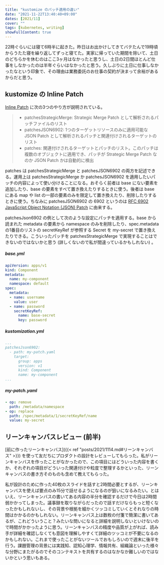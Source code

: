 ```yaml
---
title: "kustomize のパッチ適用の違い"
date: "2021-11-22T13:40:40+09:00"
dates: [2021/11]
cover: ""
tags: [kubernetes, writing]
showFullContent: true
---
```


22時ぐらいには寝て6時半に起きた。昨日はお出かけしてきてバテたんで19時頃からうたた寝を繰り返してずっと寝てた。実家に帰っていた期間を除いて、土日のどちらかを休むのはここ3ヶ月はなかったと思うし、土日の2日間ほとんど仕事をしなかったのは半年ぐらいはなかったと思う。久しぶりに土日に仕事しなかったなという印象で、その理由は業務委託のお仕事の契約が決まって余裕があるからだと思う。

## kustomize の Inline Patch

[Inline Patch](https://kubectl.docs.kubernetes.io/guides/example/inline_patch/) に次の3つのやり方が説明されている。

> * patchesStrategicMerge: Strategic Merge Patch として解析されるパッチファイルのリスト
> * patchesJSON6902: 1つのターゲットリソースのみに適用可能な JSON Patch として解析されるパッチと関連付けされるターゲットのリスト
> * patches: 関連付けされるターゲットとパッチのリスト。このパッチは複数のオブジェクトに適用でき、パッチが Strategic Merge Patch なのか JSON Patch かは自動的に検出

patches は patchesStrategicMerge と patchesJSON6902 の両方を記述できる。運用上は patchesStrategicMerge か patchesJSON6902 を適用したいパッチの内容によって使い分けることになる。おそらく前者は base にない要素を追加したり、base の要素をすべて置き換えたりするときに使う。後者は base にある map や list の一部の要素のみを限定して置き換えたり、削除したりするときに使う。ちなみに patchesJSON6902 の 6902 というのは [RFC 6902 JavaScript Object Notation (JSON) Patch](https://datatracker.ietf.org/doc/html/rfc6902) に由来する。

patchesJson6902 の例として次のような設定にパッチを適用する。base から読まれた metadata の要素から namespace のみを削除したり、spec.metadata の1番目のリストの secretKeyRef が参照する Secret を my-secret で置き換えたりできる。こういったパッチを patchesStrategicMerge で実現することはできないのではないかと思う (詳しくないので私が間違っているかもしれない) 。

##### base.yml

```yaml
apiVersion: apps/v1
kind: Component
metadata:
  name: my-component
  namespace: default
spec:
  metadata:
  - name: username
    value: user
  - name: password
    secretKeyRef:
      name: base-secret
      key: password
```

##### kustomization.yml

```yaml
...
patchesJson6902:
  - path: my-patch.yaml
    target:
      group: apps
      version: v1
      kind: Component
      name: my-component
...
```

##### my-patch.yaml

```yaml
- op: remove
  path: /metadata/namespace
- op: replace
  path: /spec/metadata/1/secretKeyRef/name
  value: my-secret
```

## リーンキャンバスレビュー (前半)

[前に作ったリーンキャンバス]({{< ref "posts/2021/1114.md#リーンキャンバス" >}}) を使って友だちにプロダクトの設計をレビューしてもらった。私がリーンキャンバスを作ったことがなかったので、この項目にはどういった内容を書くか、それぞれの項目がどういった関連付けや粒度で整理するかといった、リーンキャンバスの書き方そのものも含めて教えてもらった。

私が設計のために作った40枚のスライドを話すと2時間必要とするが、リーンキャンバスを使えば要点のみ15分で話せるようになるのが狙いになるみたい。とはいえ、リーンキャンバスの書いてある内容の半分を確認するだけで今日は2時間弱かかってしまった。議事録を取りながらだったので話すだけならもっと短くなったかもしれないし、その背景や根拠を細かくツッコミしていくとそれなりの時間はかかるのかもしれない。リーンキャンバス上は数枚の付箋で簡潔に書いてあるが、これどういうこと？みたいな問いになると詳細を説明しないといけないので時間がかかったように思う。リーンキャンバスの精度や品質が上がれば、読み手が詳細を確認しなくても意図を理解しやすくて詳細のツッコミが不要になるのかもしれない。これまで使ったことがないツールでおもしろいので週末に後半を行う。課題管理の背景には実践知、認知心理学、情報共有、組織論といった様々な分野にまたがるのでそのコンテキストを共有するのはなかなか難しいのではないかという思いもある。

